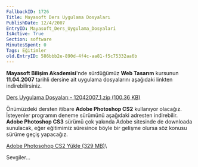 ```yaml
---
FallbackID: 1726
Title: Mayasoft Ders Uygulama Dosyaları
PublishDate: 12/4/2007
EntryID: Mayasoft_Ders_Uygulama_Dosyalari
IsActive: True
Section: software
MinutesSpent: 0
Tags: Eğitimler
old.EntryID: 586bbb2e-890d-4f4c-aa81-f5c75332aa6b
---
```

**Mayasoft Bilişim Akademisi**'nde sürdüğümüz **Web Tasarım** kursunun
**11.04.2007** tarihli dersine ait uygulama dosyalarını aşağıdaki
linkten indirebilirsiniz.

[Ders Uygulama Dosyaları - 12042007\_1.zip (100.36
KB)](http://cdn.daron.yondem.com/assets/1726/12042007_1.zip)

Önümüzdeki dersten itibare **Adobe Photoshop CS2** kullanıyor olacağız.
İsteyenler programın deneme sürümünü aşağıdaki adresten indirebilir.
**Adobe Photoshop CS3** sürümü çok yakında Adobe sitesinde de downloada
sunulacak, eğer eğitimimiz süresince böyle bir gelişme olursa söz konusu
sürüme geçiş yapacağız.

[Adobe Photosohop CS2 Yükle (329
MB)](http://download.adobe.com/pub/adobe/photoshop/win/cs2/Photoshop_CS2_tryout.zip)\

Sevgiler...


